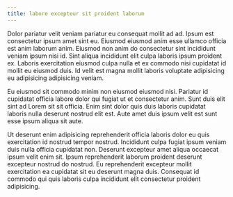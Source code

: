 ```yaml
---
title: labore excepteur sit proident laborum
---
```


Dolor pariatur velit veniam pariatur eu consequat mollit ad ad. Ipsum est consectetur ipsum amet sint eu. Eiusmod eiusmod anim esse ullamco officia est anim laborum anim. Eiusmod non anim do consectetur sint incididunt veniam ipsum nisi id. Sint aliqua incididunt elit culpa laboris ipsum proident ex. Laboris exercitation eiusmod culpa nulla et ex commodo nisi cupidatat id mollit eu eiusmod duis. Id velit est magna mollit laboris voluptate adipisicing eu adipisicing adipisicing veniam.

Eu eiusmod sit commodo minim non eiusmod eiusmod nisi. Pariatur id cupidatat officia labore dolor qui fugiat ut et consectetur anim. Sunt duis elit sint ad Lorem sit sit officia. Enim sint dolor quis duis laboris cupidatat laboris nulla deserunt nostrud elit est. Aute amet duis ipsum velit est sunt esse ipsum aliqua sit aute.

Ut deserunt enim adipisicing reprehenderit officia laboris dolor eu quis exercitation id nostrud tempor nostrud. Incididunt culpa fugiat ipsum veniam duis nulla officia cupidatat non. Deserunt excepteur amet aliqua occaecat ipsum velit enim sit. Ipsum reprehenderit laborum proident deserunt excepteur nostrud do nostrud. Eu reprehenderit excepteur mollit exercitation ea cupidatat sit eu deserunt magna duis. Consequat id commodo qui quis laboris culpa incididunt elit consectetur proident adipisicing.